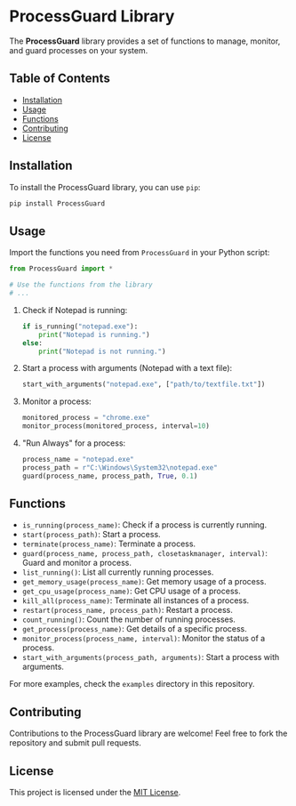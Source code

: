 
# ProcessGuard Library

The **ProcessGuard** library provides a set of functions to manage, monitor, and guard processes on your system.

## Table of Contents
- [Installation](#installation)
- [Usage](#usage)
- [Functions](#functions)
- [Contributing](#contributing)
- [License](#license)

## Installation

To install the ProcessGuard library, you can use `pip`:

```bash
pip install ProcessGuard
```

## Usage

Import the functions you need from `ProcessGuard` in your Python script:

```python
from ProcessGuard import *

# Use the functions from the library
# ...
```
1. Check if Notepad is running:
   ```python
   if is_running("notepad.exe"):
       print("Notepad is running.")
   else:
       print("Notepad is not running.")
   ```

2. Start a process with arguments (Notepad with a text file):
   ```python
   start_with_arguments("notepad.exe", ["path/to/textfile.txt"])
   ```

3. Monitor a process:
   ```python
   monitored_process = "chrome.exe"
   monitor_process(monitored_process, interval=10)
   ```

4. "Run Always" for a process:
   ```python
   process_name = "notepad.exe"
   process_path = r"C:\Windows\System32\notepad.exe"
   guard(process_name, process_path, True, 0.1)
   ```
## Functions

- `is_running(process_name)`: Check if a process is currently running.
- `start(process_path)`: Start a process.
- `terminate(process_name)`: Terminate a process.
- `guard(process_name, process_path, closetaskmanager, interval)`: Guard and monitor a process.
- `list_running()`: List all currently running processes.
- `get_memory_usage(process_name)`: Get memory usage of a process.
- `get_cpu_usage(process_name)`: Get CPU usage of a process.
- `kill_all(process_name)`: Terminate all instances of a process.
- `restart(process_name, process_path)`: Restart a process.
- `count_running()`: Count the number of running processes.
- `get_process(process_name)`: Get details of a specific process.
- `monitor_process(process_name, interval)`: Monitor the status of a process.
- `start_with_arguments(process_path, arguments)`: Start a process with arguments.


For more examples, check the `examples` directory in this repository.

## Contributing

Contributions to the ProcessGuard library are welcome! Feel free to fork the repository and submit pull requests.

## License

This project is licensed under the [MIT License](LICENSE).

